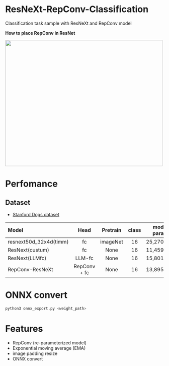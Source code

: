 # ResNeXt-RepConv-Classification
Classification task sample with ResNeXt and RepConv model 


<b>How to place RepConv in ResNet</b>

<img src="https://github.com/madara-tribe/onnxed-RepConv-ResNeXt/assets/48679574/c624c06c-5e2b-42a6-8515-a8f4a4f8eac8" width="500px" height="400px"/>

# Perfomance

## Dataset
- [Stanford Dogs dataset](http://vision.stanford.edu/aditya86/ImageNetDogs/)


| Model | Head | Pretrain | class | model param | accuracy |
| :---         |     :---:      |     :---:      |     :---:      |     :---:      |         ---: |
| resnext50d_32x4d(timm) | fc | imageNet |16|25,270,000| %|
| ResNext(custum) | fc | None|16|11,459,824|77.43%|
| ResNext(LLMfc) | LLM-fc | None|16|15,801,584|77.71 %|
| RepConv-ResNeXt | RepConv + fc | None |16|13,895,408|78.55 %|


# ONNX convert
```bash
python3 onnx_export.py <weight_path>
```


# Features
- RepConv (re-parameterized model)
- Exponential moving average (EMA)
- image padding resize
- ONNX convert
